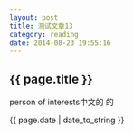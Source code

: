 ```yaml
---
layout: post
title: 测试文章13
category: reading
date: 2014-08-23 19:55:16
---
```

<h2>{{ page.title }}</h2>
<p>person of interests中文的 的</p>
<p>{{ page.date | date_to_string }}</p>